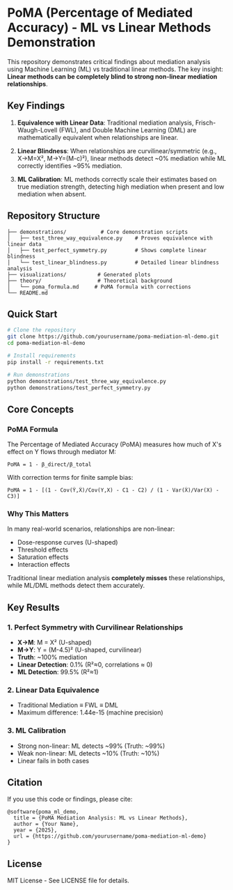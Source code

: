 # PoMA (Percentage of Mediated Accuracy) - ML vs Linear Methods Demonstration

This repository demonstrates critical findings about mediation analysis using Machine Learning (ML) vs traditional linear methods. The key insight: **Linear methods can be completely blind to strong non-linear mediation relationships**.

## Key Findings

1. **Equivalence with Linear Data**: Traditional mediation analysis, Frisch-Waugh-Lovell (FWL), and Double Machine Learning (DML) are mathematically equivalent when relationships are linear.

2. **Linear Blindness**: When relationships are curvilinear/symmetric (e.g., X→M=X², M→Y=(M-c)²), linear methods detect ~0% mediation while ML correctly identifies ~95% mediation.

3. **ML Calibration**: ML methods correctly scale their estimates based on true mediation strength, detecting high mediation when present and low mediation when absent.

## Repository Structure

```
├── demonstrations/           # Core demonstration scripts
│   ├── test_three_way_equivalence.py    # Proves equivalence with linear data
│   ├── test_perfect_symmetry.py         # Shows complete linear blindness
│   └── test_linear_blindness.py         # Detailed linear blindness analysis
├── visualizations/          # Generated plots
├── theory/                  # Theoretical background
│   └── poma_formula.md     # PoMA formula with corrections
└── README.md
```

## Quick Start

```bash
# Clone the repository
git clone https://github.com/yourusername/poma-mediation-ml-demo.git
cd poma-mediation-ml-demo

# Install requirements
pip install -r requirements.txt

# Run demonstrations
python demonstrations/test_three_way_equivalence.py
python demonstrations/test_perfect_symmetry.py
```

## Core Concepts

### PoMA Formula
The Percentage of Mediated Accuracy (PoMA) measures how much of X's effect on Y flows through mediator M:

```
PoMA = 1 - β_direct/β_total
```

With correction terms for finite sample bias:
```
PoMA = 1 - [(1 - Cov(Ŷ,X̂)/Cov(Y,X) - C1 - C2) / (1 - Var(X̂)/Var(X) - C3)]
```

### Why This Matters

In many real-world scenarios, relationships are non-linear:
- Dose-response curves (U-shaped)
- Threshold effects
- Saturation effects
- Interaction effects

Traditional linear mediation analysis **completely misses** these relationships, while ML/DML methods detect them accurately.

## Key Results

### 1. Perfect Symmetry with Curvilinear Relationships
- **X→M**: M = X² (U-shaped)
- **M→Y**: Y = (M-4.5)² (U-shaped, curvilinear)
- **Truth**: ~100% mediation
- **Linear Detection**: 0.1% (R²≈0, correlations ≈ 0)
- **ML Detection**: 99.5% (R²≈1)

### 2. Linear Data Equivalence
- Traditional Mediation ≡ FWL ≡ DML
- Maximum difference: 1.44e-15 (machine precision)

### 3. ML Calibration
- Strong non-linear: ML detects ~99% (Truth: ~99%)
- Weak non-linear: ML detects ~10% (Truth: ~10%)
- Linear fails in both cases

## Citation

If you use this code or findings, please cite:
```
@software{poma_ml_demo,
  title = {PoMA Mediation Analysis: ML vs Linear Methods},
  author = {Your Name},
  year = {2025},
  url = {https://github.com/yourusername/poma-mediation-ml-demo}
}
```

## License

MIT License - See LICENSE file for details.